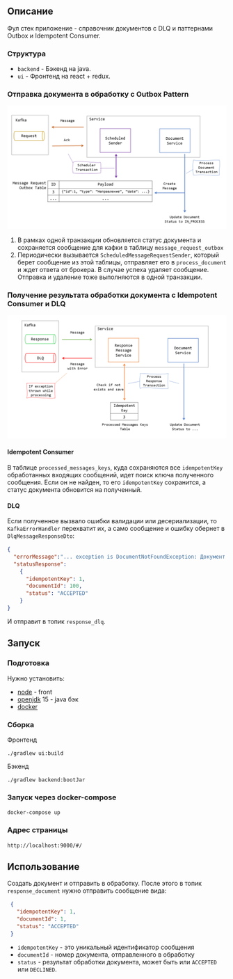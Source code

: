 ## Описание
Фул стек приложение - справочник документов c DLQ и паттернами Outbox и Idempotent Consumer.
### Структура

- `backend` - Бэкенд на java.
- `ui` - Фронтенд на react + redux.

### Отправка документа в обработку с Outbox Pattern 

![Producer strategy](./images/Producer_strategy.png)
1. В рамках одной транзакции обновляется статус документа и сохраняется сообщение для кафки в таблицу `message_request_outbox`
2. Периодически вызывается `ScheduledMessageRequestSender`, который берет сообщение из этой таблицы,
отправляет его в `process_document` и ждет ответа от брокера. В случае успеха удаляет сообщение. 
Отправка и удаление тоже выполняются в одной транзакции.  

### Получение результата обработки документа с Idempotent Consumer и DLQ

![Consumer strategy](./images/Consumer_strategy.png)

#### Idempotent Consumer
В таблице `processed_messages_keys`, куда сохраняются все `idempotentKey` обработанных входящих сообщений, 
идет поиск ключа полученного сообщения. Если он не найден, то его `idempotentKey` сохранится, 
а статус документа обновится на полученный.
#### DLQ
Если полученное вызвало ошибки валидации или десериализации, то `KafkaErrorHandler` перехватит их,
а само сообщение и ошибку обернет в `DlqMessageResponseDto`: 
```json
{ 
  "errorMessage":"... exception is DocumentNotFoundException: Документ с номером 100 не найден.",
  "statusResponse":
    {
      "idempotentKey": 1,
      "documentId": 100,
      "status": "ACCEPTED"
    }
}
```
И отправит в топик `response_dlq`.

## Запуск
### Подготовка
Нужно установить:
- [node](https://nodejs.org) - front
- [openjdk](https://openjdk.java.net) 15 - java бэк
- [docker](https://www.docker.com/get-started/)

### Сборка

Фронтенд
```
./gradlew ui:build
```
Бэкенд
```
./gradlew backend:bootJar
```
### Запуск через docker-compose
```
docker-compose up
```

### Адрес страницы
```
http://localhost:9000/#/
```
## Использование
Создать документ и отправить в обработку. После этого в топик `response_document` нужно отправить сообщение вида:
```json
 {
   "idempotentKey": 1,
   "documentId": 1,
   "status": "ACCEPTED"
 }
```
* `idempotentKey` - это уникальный идентификатор сообщения
* `documentId` - номер документа, отправленного в обработку
* `status` - результат обработки документа, может быть или `ACCEPTED` или `DECLINED`.

